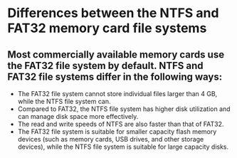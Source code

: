 # Differences between the NTFS and FAT32 memory card file systems

## Most commercially available memory cards use the FAT32 file system by default. NTFS and FAT32 file systems differ in the following ways:

- The FAT32 file system cannot store individual files larger than 4 GB, while the NTFS file system can.
- Compared to FAT32, the NTFS file system has higher disk utilization and can manage disk space more effectively.
- The read and write speeds of NTFS are also faster than that of FAT32.
- The FAT32 file system is suitable for smaller capacity flash memory devices (such as memory cards, USB drives, and other storage devices), while the NTFS file system is suitable for large capacity disks.

